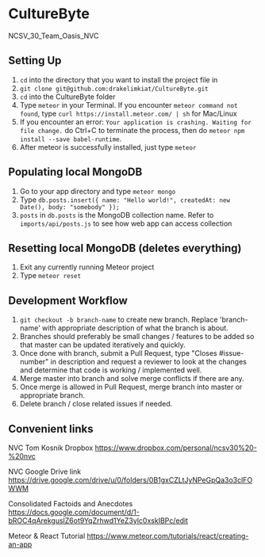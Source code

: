 # CultureByte
NCSV_30_Team_Oasis_NVC

## Setting Up
1. `cd` into the directory that you want to install the project file in
2. `git clone git@github.com:drakelimkiat/CultureByte.git`
3. `cd` into the CultureByte folder
4. Type `meteor` in your Terminal. If you encounter `meteor command not found`, type `curl https://install.meteor.com/ | sh` for Mac/Linux
5. If you encounter an error: `Your application is crashing. Waiting for file change.` do Ctrl+C to terminate the process, then do `meteor npm install --save babel-runtime`.
6. After meteor is successfully installed, just type `meteor`

## Populating local MongoDB
1. Go to your app directory and type `meteor mongo`
2. Type `db.posts.insert({ name: "Hello world!", createdAt: new Date(), body: "somebody" });`
3. `posts` in `db.posts` is the MongoDB collection name. Refer to `imports/api/posts.js` to see how web app can access collection

## Resetting local MongoDB (deletes everything)
1. Exit any currently running Meteor project
2. Type `meteor reset`

## Development Workflow
1. `git checkout -b branch-name` to create new branch. Replace 'branch-name' with appropriate description of what the branch is about.
2. Branches should preferably be small changes / features to be added so that master can be updated iteratively and quickly.
3. Once done with branch, submit a Pull Request, type "Closes #issue-number" in description and request a reviewer to look at the changes and determine that code is working / implemented well.
4. Merge master into branch and solve merge conflicts if there are any.
5. Once merge is allowed in Pull Request, merge branch into master or appropriate branch.
6. Delete branch / close related issues if needed.

## Convenient links
NVC Tom Kosnik Dropbox
https://www.dropbox.com/personal/ncsv30%20-%20nvc

NVC Google Drive link
https://drive.google.com/drive/u/0/folders/0B1gxCZLtJyNPeGpQa3o3clFOWWM

Consolidated Factoids and Anecdotes
https://docs.google.com/document/d/1-bROC4qArekguslZ6ot9YqZrhwd1YeZ3ylc0xskIBPc/edit

Meteor & React Tutorial
https://www.meteor.com/tutorials/react/creating-an-app
